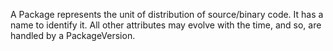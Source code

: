 A Package represents the unit of distribution of source/binary code.
It has a name to identify it.
All other attributes may evolve with the time, and so, are handled by a PackageVersion.